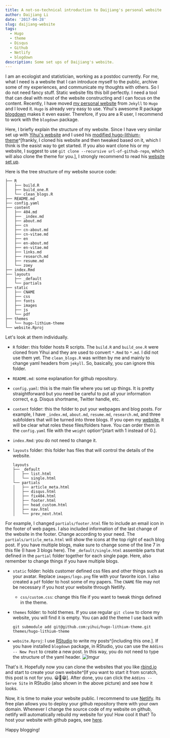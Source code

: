 ```yaml
---
title: A not-so-technical introduction to Daijiang's personal website
author: Daijiang Li
date: '2017-04-28'
slug: daijiang-website
tags:
  - Hugo
  - theme
  - Disqus
  - Github
  - Netlify
  - blogdown
description: Some set ups of Daijiang's website.
---
```


I am an ecologist and statistician, working as a postdoc currently. For me, what I need is a website that I can introduce myself to the public, archive some of my experiences, and communicate my thoughts with others. So I do not need fancy stuff. Static website fits this bill perfectly. I need a tool that can deal with most of the website constructing and I can focus on the content. Recently, I have moved [my personal website](https://github.com/rbind/daijiang) from `Jekyll` to `Hugo` and I loved it. `Hugo` is already very easy to use. Yihui's awesome R package [blogdown](https://github.com/rstudio/blogdown) makes it even easier. Therefore, if you are a R user, I recommend to work with the `blogdown` package.

Here, I briefly explain the structure of my website. Since I have very similar set up with [Yihui's website](https://yihui.name) and I used his [modified hugo-lithium-theme](https://github.com/yihui/hugo-lithium-theme)^[frankly, I cloned his website and then tweaked based on it, which I think is the easist way to get started. If you also want clone his or my website, I suggest to use `git clone --recursive url-of-github-repo`, which will also clone the theme for you.], I strongly recommend to read his [website set up](/2017/04/25/yihui-website/).

Here is the tree structure of my website source code:

```
├── R
│   ├── build.R
│   ├── build_one.R
│   └── clean_blogs.R
├── README.md
├── config.yaml
├── content
│   ├── 404.md
│   ├── _index.md
│   ├── about.md
│   ├── cn
│   ├── cn-about.md
│   ├── cn-vitae.md
│   ├── en
│   ├── en-about.md
│   ├── en-vitae.md
│   ├── links.md
│   ├── research.md
│   ├── resume.md
│   └── zoey
├── index.Rmd
├── layouts
│   ├── _default
│   └── partials
├── static
│   ├── CNAME
│   ├── css
│   ├── fonts
│   ├── images
│   ├── js
│   └── pdf
├── themes
│   └── hugo-lithium-theme
└── website.Rproj
```

Let's look at them individually. 

- `R` folder: this folder hosts R scripts. The `build.R` and `build_one.R` were cloned from Yihui and they are used to convert `*.Rmd` to `*.md`. I did not use them yet. The `clean_blogs.R` was written by me and mainly to change yaml headers from `jekyll`. So, basically, you can ignore this folder.
- `README.md`: some explanation for github repository.
- `config.yaml`: this is the main file where you set up things. It is pretty straightforward but you need be careful to put all your information correct, e.g. Disqus shortname, Twitter handle, etc.
- `content` folder: this the folder to put your webpages and blog posts. For example, I have `_index.md`, `about.md`, `resume.md`, `research.md`, and three subfolders that will be turned into three blogs. If you open my [website](https://daijiang.name), it will be clear what roles these files/folders have. You can order them in the `config.yaml` file with the `weight` option^[start with 1 instead of 0.].
- `index.Rmd`: you do not need to change it.
- `layouts` folder: this folder has files that will control the details of the website.

    ```
    layouts
    ├── _default
    │   ├── list.html
    │   └── single.html
    └── partials
    │   ├── article_meta.html
    │   ├── disqus.html
    │   ├── fix404.html
    │   ├── footer.html
    │   ├── head_custom.html
    │   ├── nav.html
    │   └── prev_next.html
    ```

For example, I changed `partials/footer.html` file to include an email icon <i class="fa fa-envelope"></i> in the footer of web pages. I also included information of the last change of the website in the footer. Change according to your need. The `partials/article_meta.html` will show the icons at the top right of each blog post. If you have multiple blogs, make sure to change some of the line 7 in this file (I have 3 blogs here). The `_default/single.html` assemble parts that defined in the `partial` folder together for each single page. Here, also remember to change things if you have multiple blogs.
- `static` folder: holds customer defined css files and other things such as your avatar. Replace `images/logo.png` file with your favorite icon. I also created a `pdf` folder to host some of my papers. The `CNAME` file may not be necessary if you host your website through Netlify.
    + `css/custom.css`: change this file if you want to tweak things defined in the theme.
- `themes` folder: to hold themes. If you use regular `git clone` to clone my website, you will find it is empty. You can add the theme I use back with 

    ```
    git submodule add git@github.com:yihui/hugo-lithium-theme.git themes/hugo-lithium-theme
    ```

- `website.Rproj`: I use [RStudio](https://www.rstudio.com/products/rstudio/#Desktop) to write my posts^[including this one.]. If you have installed `blogdown` package, in RStudio, you can use the `Addins -- New Post` to create a new post. In this way, you do not need to type the structure of the yaml header.
![Imgur](https://cloud.githubusercontent.com/assets/1696911/25552789/89b7b902-2c70-11e7-8235-8e9f1abe409f.png)

That's it. Hopefully now you can clone the websites that you like [rbind.io](https://github.com/rbind) and start to create your own website^[If you want to start it from scratch, this post is not for you. 😀😬😁]. After done, you can click the `Addins -- Serve Site` in RStudio (also shown in the above picture) and see how it looks. 

Now, it is time to make your website public. I recommend to use [Netlify](www.netlify.com). Its free plan allows you to deploy your github repository there with your own domain. Whenever I change the source code of my website on github, netlify will automatically rebuild my website for you! How cool it that? To host your website with github pages, see [here](https://daijiang.name/en/2017/03/30/updating-website-with-hugo-and-blogdown/#publish-your-website).

Happy blogging!
